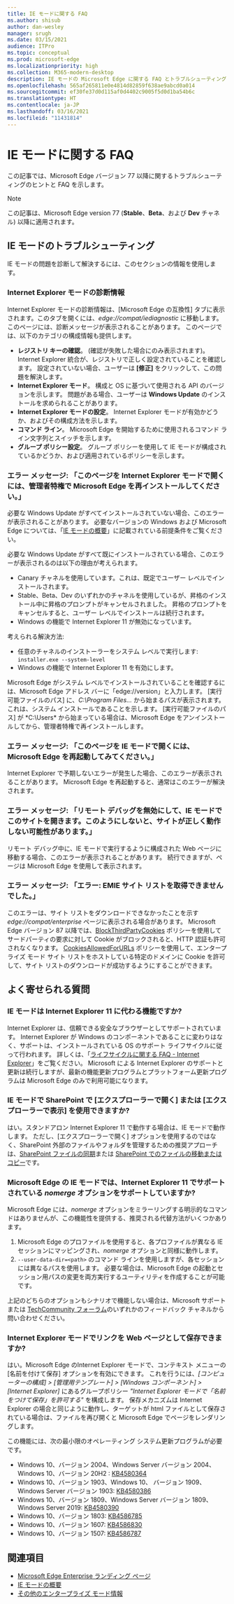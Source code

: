 ```yaml
---
title: IE モードに関する FAQ
ms.author: shisub
author: dan-wesley
manager: srugh
ms.date: 03/15/2021
audience: ITPro
ms.topic: conceptual
ms.prod: microsoft-edge
ms.localizationpriority: high
ms.collection: M365-modern-desktop
description: IE モードの Microsoft Edge に関する FAQ とトラブルシューティング
ms.openlocfilehash: 565af265811e0e4814d82859f638ae9abcd0a014
ms.sourcegitcommit: ef30fe37d0d115af0d4402c9005f5d0d1ba54b6c
ms.translationtype: HT
ms.contentlocale: ja-JP
ms.lasthandoff: 03/16/2021
ms.locfileid: "11431814"
---
```

# <a name="ie-mode-faq"></a>IE モードに関する FAQ

この記事では、Microsoft Edge バージョン 77 以降に関するトラブルシューティングのヒントと FAQ を示します。

> [!NOTE]
> この記事は、Microsoft Edge version 77 (**Stable**、**Beta**、および **Dev** チャネル) 以降に適用されます。


## <a name="troubleshoot-ie-mode"></a>IE モードのトラブルシューティング

IE モードの問題を診断して解決するには、このセクションの情報を使用します。

### <a name="internet-explorer-mode-diagnostic-information"></a>Internet Explorer モードの診断情報

Internet Explorer モードの診断情報は、[Microsoft Edge の互換性] タブに表示されます。このタブを開くには、*edge://compat/iediagnostic* に移動します。 このページには、診断メッセージが表示されることがあります。 このページでは、以下のカテゴリの構成情報も提供します。

- **レジストリ キーの確認**。 (確認が失敗した場合にのみ表示されます)。Internet Explorer 統合が、レジストリで正しく設定されていることを確認します。 設定されていない場合、ユーザーは **[修正]** をクリックして、この問題を解決します。
- **Internet Explorer モード**。 構成と OS に基づいて使用される API のバージョンを示します。 問題がある場合、ユーザーは **Windows Update** のインストールを求められることがあります。
- **Internet Explorer モードの設定**。 Internet Explorer モードが有効かどうか、およびその構成方法を示します。
- **コマンド ライン**。 Microsoft Edge を開始するために使用されるコマンド ライン文字列とスイッチを示します。
- **グループ ポリシー設定**。 グループ ポリシーを使用して IE モードが構成されているかどうか、および適用されているポリシーを示します。

### <a name="error-message-to-open-this-page-in-internet-explorer-mode-reinstall-microsoft-edge-with-administrator-privileges"></a>エラー メッセージ: 「このページを Internet Explorer モードで開くには、管理者特権で Microsoft Edge を再インストールしてください。」

必要な Windows Update がすべてインストールされていない場合、このエラーが表示されることがあります。 必要なバージョンの Windows および Microsoft Edge については、「[IE モードの概要](https://docs.microsoft.com/deployedge/edge-ie-mode)」に記載されている前提条件をご覧ください。

必要な Windows Update がすべて既にインストールされている場合、このエラーが表示されるのは以下の理由が考えられます。

- Canary チャネルを使用しています。これは、既定でユーザー レベルでインストールされます。
- Stable、Beta、Dev のいずれかのチャネルを使用しているが、昇格のインストール中に昇格のプロンプトがキャンセルされました。 昇格のプロンプトをキャンセルすると、ユーザー レベルでインストールは続行されます。
- Windows の機能で Internet Explorer 11 が無効になっています。

考えられる解決方法:

- 任意のチャネルのインストーラーをシステム レベルで実行します: `installer.exe --system-level`
- Windows の機能で Internet Explorer 11 を有効にします。

Microsoft Edge がシステム レベルでインストールされていることを確認するには、Microsoft Edge アドレス バーに「edge://version」と入力します。 [実行可能ファイルのパス] に、*C:\Program Files...* から始まるパスが表示されます。これは、システム インストールであることを示します。 [実行可能ファイルのパス] が *C:\Users\* から始まっている場合は、Microsoft Edge をアンインストールしてから、管理者特権で再インストールします。

### <a name="error-message-to-open-this-page-in-ie-mode-try-restarting-microsoft-edge"></a>エラー メッセージ: 「このページを IE モードで開くには、Microsoft Edge を再起動してみてください。」

Internet Explorer で予期しないエラーが発生した場合、このエラーが表示されることがあります。 Microsoft Edge を再起動すると、通常はこのエラーが解決されます。

### <a name="error-message-turn-off-remote-debugging-to-open-this-site-in-ie-mode-otherwise-it-might-not-work-as-expected"></a>エラー メッセージ: 「リモート デバッグを無効にして、IE モードでこのサイトを開きます。このようにしないと、サイトが正しく動作しない可能性があります。」

リモート デバッグ中に、IE モードで実行するように構成された Web ページに移動する場合、このエラーが表示されることがあります。 続行できますが、ページは Microsoft Edge を使用して表示されます。

### <a name="error-message-error-could-not-retrieve-emie-site-list"></a>エラー メッセージ: 「エラー: EMIE サイト リストを取得できませんでした。」

このエラーは、サイト リストをダウンロードできなかったことを示す *edge://compat/enterprise* ページに表示される場合があります。 Microsoft Edge バージョン 87 以降では、[BlockThirdPartyCookies](https://docs.microsoft.com/deployedge/microsoft-edge-policies#blockthirdpartycookies) ポリシーを使用してサードパーティの要求に対して Cookie がブロックされると、HTTP 認証も許可されなくなります。 [CookiesAllowedForURLs](https://docs.microsoft.com/deployedge/microsoft-edge-policies#cookiesallowedforurls) ポリシーを使用して、エンタープライズ モード サイト リストをホストしている特定のドメインに Cookie を許可して、サイト リストのダウンロードが成功するようにすることができます。

## <a name="frequently-asked-questions"></a>よく寄せられる質問

### <a name="will-ie-mode-replace-internet-explorer-11"></a>IE モードは Internet Explorer 11 に代わる機能ですか?

Internet Explorer は、信頼できる安全なブラウザーとしてサポートされています。 Internet Explorer が Windows のコンポーネントであることに変わりはなく、サポートは、インストールされている OS のサポート ライフサイクルに従って行われます。 詳しくは、「[ライフサイクルに関する FAQ - Internet Explorer](https://support.microsoft.com/help/17454/)」をご覧ください。 Microsoft による Internet Explorer のサポートと更新は続行しますが、最新の機能更新プログラムとプラットフォーム更新プログラムは Microsoft Edge のみで利用可能になります。

### <a name="can-i-use-open-with-explorer-or-view-in-file-explorer-in-sharepoint-with-ie-mode"></a>IE モードで SharePoint で [エクスプローラー​​で開く] または [エクスプローラーで表示] を使用できますか?

はい。スタンドアロン Internet Explorer 11 で動作する場合は、IE モードで動作します。 ただし、[エクスプローラー​​で開く] オプションを使用するのではなく、SharePoint 外部のファイルやフォルダを管理するための推奨アプローチは、[SharePoint ファイルの同期](https://support.office.com/en-us/article/sync-sharepoint-files-with-the-onedrive-sync-app-6de9ede8-5b6e-4503-80b2-6190f3354a88)または [SharePoint でのファイルの移動またはコピー](https://support.office.com/en-us/article/move-or-copy-files-in-sharepoint-00e2f483-4df3-46be-a861-1f5f0c1a87bc)です。

### <a name="does-ie-mode-on-microsoft-edge-support-the-nomerge-option-that-was-supported-in-internet-explorer-11"></a>Microsoft Edge の IE モードでは、Internet Explorer 11 でサポートされている *nomerge* オプションをサポートしていますか?

Microsoft Edge には、*nomerge* オプションをミラーリングする明示的なコマンドはありませんが、この機能性を提供する、推奨される代替方法がいくつかあります。

1. Microsoft Edge のプロファイルを使用すると、各プロファイルが異なる IE セッションにマッピングされ、*nomerge* オプションと同様に動作します。
2. `--user-data-dir=<path>` のコマンド ラインを使用しますが、各セッションには異なるパスを使用します。 必要な場合は、Microsoft Edge の起動とセッション用パスの変更を両方実行するユーティリティを作成することが可能です。

上記のどちらのオプションもシナリオで機能しない場合は、Microsoft サポートまたは [TechCommunity フォーラム](https://techcommunity.microsoft.com/t5/enterprise/bd-p/EdgeInsiderEnterprise)のいずれかのフィードバック チャネルから問い合わせください。

### <a name="can-i-save-links-as-webpages-in-internet-explorer-mode"></a>Internet Explorer モードでリンクを Web ページとして保存できますか?

はい。Microsoft Edge のInternet Explorer モードで、コンテキスト メニューの [名前を付けて保存] オプションを有効にできます。 これを行うには、*[コンピューターの構成] > [管理用テンプレート] > [Windows コンポーネント] > [Internet Explorer]* にあるグループポリシー *"Internet Explorer モードで「名前をつけて保存」を許可する"* を構成します。
保存メカニズムは Internet Explorer の場合と同じように動作し、ターゲットが html ファイルとして保存されている場合は、ファイルを再び開くと Microsoft Edge でページをレンダリングします。
 
この機能には、次の最小限のオペレーティング システム更新プログラムが必要です。
- Windows 10、バージョン 2004、Windows Server バージョン 2004、Windows 10、バージョン 20H2 : [KB4580364](https://support.microsoft.com/help/4580364/windows-10-update-kb4580364)
- Windows 10、バージョン 1903、Windows 10、 バージョン 1909、Windows Server バージョン 1903: [KB4580386](https://support.microsoft.com/help/4580386/windows-10-update-kb4580386)
- Windows 10、バージョン 1809、Windows Server バージョン 1809、Windows Server 2019: [KB4580390](https://support.microsoft.com/help/4580390/windows-10-update-kb4580390)
- Windows 10、バージョン 1803: [KB4586785](https://support.microsoft.com/help/4586785/windows-10-update-kb4586785)
- Windows 10、バージョン 1607: [KB4586830](https://support.microsoft.com/help/4586830/windows-10-update-kb4586830)
- Windows 10、バージョン 1507: [KB4586787](https://support.microsoft.com/help/4586787/windows-10-update-kb4586787)


## <a name="see-also"></a>関連項目

- [Microsoft Edge Enterprise ランディング ページ](https://aka.ms/EdgeEnterprise)
- [IE モードの概要](https://docs.microsoft.com/deployedge/edge-ie-mode)
- [その他のエンタープライズ モード情報](https://docs.microsoft.com/internet-explorer/ie11-deploy-guide/enterprise-mode-overview-for-ie11)
